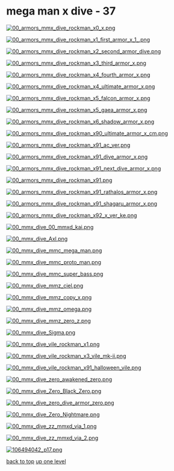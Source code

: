 # mega man x dive - 37
[![00_armors_mmx_dive_rockman_x0_x.png](https://raw.githubusercontent.com//main/mobile/mega%20man%20x%20dive/00_armors_mmx_dive_rockman_x0_x.png "00_armors_mmx_dive_rockman_x0_x.png")](https://raw.githubusercontent.com//main/mobile/mega%20man%20x%20dive/00_armors_mmx_dive_rockman_x0_x.png)

[![00_armors_mmx_dive_rockman_x1_first_armor_x_1_.png](https://raw.githubusercontent.com//main/mobile/mega%20man%20x%20dive/00_armors_mmx_dive_rockman_x1_first_armor_x_1_.png "00_armors_mmx_dive_rockman_x1_first_armor_x_1_.png")](https://raw.githubusercontent.com//main/mobile/mega%20man%20x%20dive/00_armors_mmx_dive_rockman_x1_first_armor_x_1_.png)

[![00_armors_mmx_dive_rockman_x2_second_armor_dive.png](https://raw.githubusercontent.com//main/mobile/mega%20man%20x%20dive/00_armors_mmx_dive_rockman_x2_second_armor_dive.png "00_armors_mmx_dive_rockman_x2_second_armor_dive.png")](https://raw.githubusercontent.com//main/mobile/mega%20man%20x%20dive/00_armors_mmx_dive_rockman_x2_second_armor_dive.png)

[![00_armors_mmx_dive_rockman_x3_third_armor_x.png](https://raw.githubusercontent.com//main/mobile/mega%20man%20x%20dive/00_armors_mmx_dive_rockman_x3_third_armor_x.png "00_armors_mmx_dive_rockman_x3_third_armor_x.png")](https://raw.githubusercontent.com//main/mobile/mega%20man%20x%20dive/00_armors_mmx_dive_rockman_x3_third_armor_x.png)

[![00_armors_mmx_dive_rockman_x4_fourth_armor_x.png](https://raw.githubusercontent.com//main/mobile/mega%20man%20x%20dive/00_armors_mmx_dive_rockman_x4_fourth_armor_x.png "00_armors_mmx_dive_rockman_x4_fourth_armor_x.png")](https://raw.githubusercontent.com//main/mobile/mega%20man%20x%20dive/00_armors_mmx_dive_rockman_x4_fourth_armor_x.png)

[![00_armors_mmx_dive_rockman_x4_ultimate_armor_x.png](https://raw.githubusercontent.com//main/mobile/mega%20man%20x%20dive/00_armors_mmx_dive_rockman_x4_ultimate_armor_x.png "00_armors_mmx_dive_rockman_x4_ultimate_armor_x.png")](https://raw.githubusercontent.com//main/mobile/mega%20man%20x%20dive/00_armors_mmx_dive_rockman_x4_ultimate_armor_x.png)

[![00_armors_mmx_dive_rockman_x5_falcon_armor_x.png](https://raw.githubusercontent.com//main/mobile/mega%20man%20x%20dive/00_armors_mmx_dive_rockman_x5_falcon_armor_x.png "00_armors_mmx_dive_rockman_x5_falcon_armor_x.png")](https://raw.githubusercontent.com//main/mobile/mega%20man%20x%20dive/00_armors_mmx_dive_rockman_x5_falcon_armor_x.png)

[![00_armors_mmx_dive_rockman_x5_gaea_armor_x.png](https://raw.githubusercontent.com//main/mobile/mega%20man%20x%20dive/00_armors_mmx_dive_rockman_x5_gaea_armor_x.png "00_armors_mmx_dive_rockman_x5_gaea_armor_x.png")](https://raw.githubusercontent.com//main/mobile/mega%20man%20x%20dive/00_armors_mmx_dive_rockman_x5_gaea_armor_x.png)

[![00_armors_mmx_dive_rockman_x6_shadow_armor_x.png](https://raw.githubusercontent.com//main/mobile/mega%20man%20x%20dive/00_armors_mmx_dive_rockman_x6_shadow_armor_x.png "00_armors_mmx_dive_rockman_x6_shadow_armor_x.png")](https://raw.githubusercontent.com//main/mobile/mega%20man%20x%20dive/00_armors_mmx_dive_rockman_x6_shadow_armor_x.png)

[![00_armors_mmx_dive_rockman_x90_ultimate_armor_x_cm.png](https://raw.githubusercontent.com//main/mobile/mega%20man%20x%20dive/00_armors_mmx_dive_rockman_x90_ultimate_armor_x_cm.png "00_armors_mmx_dive_rockman_x90_ultimate_armor_x_cm.png")](https://raw.githubusercontent.com//main/mobile/mega%20man%20x%20dive/00_armors_mmx_dive_rockman_x90_ultimate_armor_x_cm.png)

[![00_armors_mmx_dive_rockman_x91_ac_ver.png](https://raw.githubusercontent.com//main/mobile/mega%20man%20x%20dive/00_armors_mmx_dive_rockman_x91_ac_ver.png "00_armors_mmx_dive_rockman_x91_ac_ver.png")](https://raw.githubusercontent.com//main/mobile/mega%20man%20x%20dive/00_armors_mmx_dive_rockman_x91_ac_ver.png)

[![00_armors_mmx_dive_rockman_x91_dive_armor_x.png](https://raw.githubusercontent.com//main/mobile/mega%20man%20x%20dive/00_armors_mmx_dive_rockman_x91_dive_armor_x.png "00_armors_mmx_dive_rockman_x91_dive_armor_x.png")](https://raw.githubusercontent.com//main/mobile/mega%20man%20x%20dive/00_armors_mmx_dive_rockman_x91_dive_armor_x.png)

[![00_armors_mmx_dive_rockman_x91_next_dive_armor_x.png](https://raw.githubusercontent.com//main/mobile/mega%20man%20x%20dive/00_armors_mmx_dive_rockman_x91_next_dive_armor_x.png "00_armors_mmx_dive_rockman_x91_next_dive_armor_x.png")](https://raw.githubusercontent.com//main/mobile/mega%20man%20x%20dive/00_armors_mmx_dive_rockman_x91_next_dive_armor_x.png)

[![00_armors_mmx_dive_rockman_x91.png](https://raw.githubusercontent.com//main/mobile/mega%20man%20x%20dive/00_armors_mmx_dive_rockman_x91.png "00_armors_mmx_dive_rockman_x91.png")](https://raw.githubusercontent.com//main/mobile/mega%20man%20x%20dive/00_armors_mmx_dive_rockman_x91.png)

[![00_armors_mmx_dive_rockman_x91_rathalos_armor_x.png](https://raw.githubusercontent.com//main/mobile/mega%20man%20x%20dive/00_armors_mmx_dive_rockman_x91_rathalos_armor_x.png "00_armors_mmx_dive_rockman_x91_rathalos_armor_x.png")](https://raw.githubusercontent.com//main/mobile/mega%20man%20x%20dive/00_armors_mmx_dive_rockman_x91_rathalos_armor_x.png)

[![00_armors_mmx_dive_rockman_x91_shagaru_armor_x.png](https://raw.githubusercontent.com//main/mobile/mega%20man%20x%20dive/00_armors_mmx_dive_rockman_x91_shagaru_armor_x.png "00_armors_mmx_dive_rockman_x91_shagaru_armor_x.png")](https://raw.githubusercontent.com//main/mobile/mega%20man%20x%20dive/00_armors_mmx_dive_rockman_x91_shagaru_armor_x.png)

[![00_armors_mmx_dive_rockman_x92_x_ver_ke.png](https://raw.githubusercontent.com//main/mobile/mega%20man%20x%20dive/00_armors_mmx_dive_rockman_x92_x_ver_ke.png "00_armors_mmx_dive_rockman_x92_x_ver_ke.png")](https://raw.githubusercontent.com//main/mobile/mega%20man%20x%20dive/00_armors_mmx_dive_rockman_x92_x_ver_ke.png)

[![00_mmx_dive_00_mmxd_kai.png](https://raw.githubusercontent.com//main/mobile/mega%20man%20x%20dive/00_mmx_dive_00_mmxd_kai.png "00_mmx_dive_00_mmxd_kai.png")](https://raw.githubusercontent.com//main/mobile/mega%20man%20x%20dive/00_mmx_dive_00_mmxd_kai.png)

[![00_mmx_dive_Axl.png](https://raw.githubusercontent.com//main/mobile/mega%20man%20x%20dive/00_mmx_dive_Axl.png "00_mmx_dive_Axl.png")](https://raw.githubusercontent.com//main/mobile/mega%20man%20x%20dive/00_mmx_dive_Axl.png)

[![00_mmx_dive_mmc_mega_man.png](https://raw.githubusercontent.com//main/mobile/mega%20man%20x%20dive/00_mmx_dive_mmc_mega_man.png "00_mmx_dive_mmc_mega_man.png")](https://raw.githubusercontent.com//main/mobile/mega%20man%20x%20dive/00_mmx_dive_mmc_mega_man.png)

[![00_mmx_dive_mmc_proto_man.png](https://raw.githubusercontent.com//main/mobile/mega%20man%20x%20dive/00_mmx_dive_mmc_proto_man.png "00_mmx_dive_mmc_proto_man.png")](https://raw.githubusercontent.com//main/mobile/mega%20man%20x%20dive/00_mmx_dive_mmc_proto_man.png)

[![00_mmx_dive_mmc_super_bass.png](https://raw.githubusercontent.com//main/mobile/mega%20man%20x%20dive/00_mmx_dive_mmc_super_bass.png "00_mmx_dive_mmc_super_bass.png")](https://raw.githubusercontent.com//main/mobile/mega%20man%20x%20dive/00_mmx_dive_mmc_super_bass.png)

[![00_mmx_dive_mmz_ciel.png](https://raw.githubusercontent.com//main/mobile/mega%20man%20x%20dive/00_mmx_dive_mmz_ciel.png "00_mmx_dive_mmz_ciel.png")](https://raw.githubusercontent.com//main/mobile/mega%20man%20x%20dive/00_mmx_dive_mmz_ciel.png)

[![00_mmx_dive_mmz_copy_x.png](https://raw.githubusercontent.com//main/mobile/mega%20man%20x%20dive/00_mmx_dive_mmz_copy_x.png "00_mmx_dive_mmz_copy_x.png")](https://raw.githubusercontent.com//main/mobile/mega%20man%20x%20dive/00_mmx_dive_mmz_copy_x.png)

[![00_mmx_dive_mmz_omega.png](https://raw.githubusercontent.com//main/mobile/mega%20man%20x%20dive/00_mmx_dive_mmz_omega.png "00_mmx_dive_mmz_omega.png")](https://raw.githubusercontent.com//main/mobile/mega%20man%20x%20dive/00_mmx_dive_mmz_omega.png)

[![00_mmx_dive_mmz_zero_z.png](https://raw.githubusercontent.com//main/mobile/mega%20man%20x%20dive/00_mmx_dive_mmz_zero_z.png "00_mmx_dive_mmz_zero_z.png")](https://raw.githubusercontent.com//main/mobile/mega%20man%20x%20dive/00_mmx_dive_mmz_zero_z.png)

[![00_mmx_dive_Sigma.png](https://raw.githubusercontent.com//main/mobile/mega%20man%20x%20dive/00_mmx_dive_Sigma.png "00_mmx_dive_Sigma.png")](https://raw.githubusercontent.com//main/mobile/mega%20man%20x%20dive/00_mmx_dive_Sigma.png)

[![00_mmx_dive_vile_rockman_x1.png](https://raw.githubusercontent.com//main/mobile/mega%20man%20x%20dive/00_mmx_dive_vile_rockman_x1.png "00_mmx_dive_vile_rockman_x1.png")](https://raw.githubusercontent.com//main/mobile/mega%20man%20x%20dive/00_mmx_dive_vile_rockman_x1.png)

[![00_mmx_dive_vile_rockman_x3_vile_mk-ii.png](https://raw.githubusercontent.com//main/mobile/mega%20man%20x%20dive/00_mmx_dive_vile_rockman_x3_vile_mk-ii.png "00_mmx_dive_vile_rockman_x3_vile_mk-ii.png")](https://raw.githubusercontent.com//main/mobile/mega%20man%20x%20dive/00_mmx_dive_vile_rockman_x3_vile_mk-ii.png)

[![00_mmx_dive_vile_rockman_x91_halloween_vile.png](https://raw.githubusercontent.com//main/mobile/mega%20man%20x%20dive/00_mmx_dive_vile_rockman_x91_halloween_vile.png "00_mmx_dive_vile_rockman_x91_halloween_vile.png")](https://raw.githubusercontent.com//main/mobile/mega%20man%20x%20dive/00_mmx_dive_vile_rockman_x91_halloween_vile.png)

[![00_mmx_dive_zero_awakened_zero.png](https://raw.githubusercontent.com//main/mobile/mega%20man%20x%20dive/00_mmx_dive_zero_awakened_zero.png "00_mmx_dive_zero_awakened_zero.png")](https://raw.githubusercontent.com//main/mobile/mega%20man%20x%20dive/00_mmx_dive_zero_awakened_zero.png)

[![00_mmx_dive_Zero_Black_Zero.png](https://raw.githubusercontent.com//main/mobile/mega%20man%20x%20dive/00_mmx_dive_Zero_Black_Zero.png "00_mmx_dive_Zero_Black_Zero.png")](https://raw.githubusercontent.com//main/mobile/mega%20man%20x%20dive/00_mmx_dive_Zero_Black_Zero.png)

[![00_mmx_dive_zero_dive_armor_zero.png](https://raw.githubusercontent.com//main/mobile/mega%20man%20x%20dive/00_mmx_dive_zero_dive_armor_zero.png "00_mmx_dive_zero_dive_armor_zero.png")](https://raw.githubusercontent.com//main/mobile/mega%20man%20x%20dive/00_mmx_dive_zero_dive_armor_zero.png)

[![00_mmx_dive_Zero_Nightmare.png](https://raw.githubusercontent.com//main/mobile/mega%20man%20x%20dive/00_mmx_dive_Zero_Nightmare.png "00_mmx_dive_Zero_Nightmare.png")](https://raw.githubusercontent.com//main/mobile/mega%20man%20x%20dive/00_mmx_dive_Zero_Nightmare.png)

[![00_mmx_dive_zz_mmxd_via_1.png](https://raw.githubusercontent.com//main/mobile/mega%20man%20x%20dive/00_mmx_dive_zz_mmxd_via_1.png "00_mmx_dive_zz_mmxd_via_1.png")](https://raw.githubusercontent.com//main/mobile/mega%20man%20x%20dive/00_mmx_dive_zz_mmxd_via_1.png)

[![00_mmx_dive_zz_mmxd_via_2.png](https://raw.githubusercontent.com//main/mobile/mega%20man%20x%20dive/00_mmx_dive_zz_mmxd_via_2.png "00_mmx_dive_zz_mmxd_via_2.png")](https://raw.githubusercontent.com//main/mobile/mega%20man%20x%20dive/00_mmx_dive_zz_mmxd_via_2.png)

[![106494042_p17.png](https://raw.githubusercontent.com//main/mobile/mega%20man%20x%20dive/106494042_p17.png "106494042_p17.png")](https://raw.githubusercontent.com//main/mobile/mega%20man%20x%20dive/106494042_p17.png)



[back to top](#)
[up one level](/mobile/README.MD)
